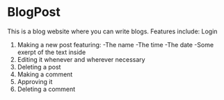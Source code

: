 # BlogPost
This is a blog website where you can write blogs. Features include:
Login
1. Making a new post featuring:
-The name
-The time
-The date
-Some exerpt of the text inside
2. Editing it whenever and wherever necessary
3. Deleting a post
4. Making a comment
5. Approving it
5. Deleting a comment
